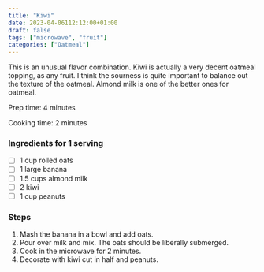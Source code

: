 ```yaml
---
title: "Kiwi"
date: 2023-04-06112:12:00+01:00
draft: false
tags: ["microwave", "fruit"]
categories: ["Oatmeal"]
---
```


This is an unusual flavor combination. Kiwi is actually a very decent oatmeal topping, as any fruit. I think the sourness is quite important to balance out the texture of the oatmeal. Almond milk is one of the better ones for oatmeal.

<div class="recipe">
Prep time: 4 minutes

Cooking time: 2 minutes

### Ingredients for 1 serving
- [ ] 1 cup rolled oats
- [ ] 1 large banana
- [ ] 1.5 cups almond milk
- [ ] 2 kiwi
- [ ] 1 cup peanuts

### Steps
1. Mash the banana in a bowl and add oats.
2. Pour over milk and mix. The oats should be liberally submerged.
3. Cook in the microwave for 2 minutes. 
4. Decorate with kiwi cut in half and peanuts.
</div>
